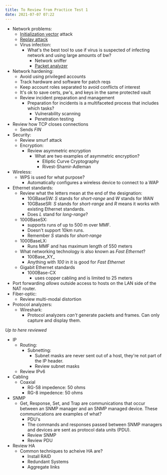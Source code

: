 ```yaml
---
title: To Review from Practice Test 1
date: 2021-07-07 07:22
---
```


* Network problems:
	+ [Initialization vector](2021-07-16--10-46-27Z--initialization_vector.md) attack
	+ [Replay attack](2021-07-17--11-00-20Z--replay_attack.md) 
	+ Virus infection:
		- What's the best tool to use if virus is suspected of infecting network and
			using large amounts of bw?
			- Network sniffer
			- [Packet analyzer](2021-07-17--11-41-50Z--packet_analyzer.md)
* Network hardening:
	+ Avoid using privileged accounts
	+ Track hardware and software for patch reqs
	+ Keep account roles separated to avoid conflicts of interest
	+ It's ok to save certs, pw's, and keys in the same protected vault
	+ Review incident preparation and management
		- Preparation for incidents is a multifaceted process that includes which
			tasks?
			- Vulnerability scanning
			- Penetration testing
* Review how TCP closes connections
	+ Sends _FIN_ 
* Security:
	+ Review smurf attack
	+ Encryption:
		- Review asymmetric encryption
			- What are two examples of asymmetric encryption?
				- Elliptic Curve Cryptography
				- Rivest-Shamir-Adleman
* Wireless:
	+ WPS is used for what purpose?
		- Automatically configures a wireless device to connect to a WAP
* Ethernet standards:
	+ Review what the letters mean at the end of the designation:
		- 10GBaseSW: _S_ stands for _short-range_ and _W_ stands for _WAN_
		- 10GBaseSR: _S_ stands for _short-range_ and _R_ means it works with
			existing Ethernet standards.
		- Does _L_ stand for _long-range_?	
	+ 1000BaseSX:
		- supports runs of up to 500 m over MMF.
		- Doesn't support 10km runs.
		- Remember _S_ stands for _short-range_
	+ 1000BaseLX:
		- Runs MMF and has maximum length of 550 meters
	+ What networking technology is also known as _Fast Ethernet_?
		- 100Base_XY_
		- Anything with _100_ in it is good for _Fast Ethernet_
	+ Gigabit Ethernet standards
		- 1000Base-CX
			- uses copper cabling and is limited to 25 meters
* Port forwarding _allows_ outside access to hosts on the LAN side of the NAT
	router.
* Fiber-optic:
	+ Review multi-modal distortion
* Protocol analyzers:
	+ Wireshark:
		- Protocol analyzers _can't_ generate packets and frames. Can only capture
			and display them. 

_Up to here reviewed_
* IP
	+ Routing:
		- Subnetting:
			- Subnet masks are never sent out of a host, they're not part of the IP
				header.
			- Review subnet masks
	+ Review IPv6
* Cabling
	+ Coaxial
		- RG-58 impedence: 50 ohms
		- RG-8 impedence: 50 ohms
* SNMP
	+ Get, Response, Set, and Trap are communications that occur between an SNMP
		manager and an SNMP managed device. These communications are examples of
		what?
		- PDU's
		- The commands and responses passed between SNMP managers and devices are
			sent as protocol data units (PDU).
		- Review SNMP
		- Review PDU
* Review HA
	+ Common techniques to acheive HA are?
		- Install RAID
		- Redundant Systems
		- Aggregate links

